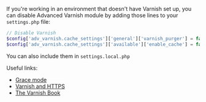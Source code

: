 If you're working in an environment that doesn't have Varnish set up, you can disable Advanced Varnish module by adding those lines to your `settings.php` file:

```php
// Disable Varnish
$config['adv_varnish.cache_settings']['general']['varnish_purger'] = false;
$config['adv_varnish.cache_settings']['available']['enable_cache'] = false;
```

You can also include them in `settings.local.php`

Useful links:

* [Grace mode](https://varnish-cache.org/docs/trunk/users-guide/vcl-grace.html#grace-mode)
* [Varnish and HTTPS](https://komelin.com/articles/https-varnish/)
* [The Varnish Book](http://book.varnish-software.com/4.0/)